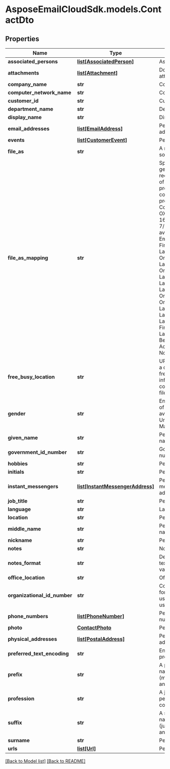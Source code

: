# AsposeEmailCloudSdk.models.ContactDto
## Properties
Name | Type | Description | Notes
------------ | ------------- | ------------- | -------------
**associated_persons** | [**list[AssociatedPerson]**](AssociatedPerson.md) | Associated persons.              | [optional] 
**attachments** | [**list[Attachment]**](Attachment.md) | Document attachments.              | [optional] 
**company_name** | **str** | Company name.              | [optional] 
**computer_network_name** | **str** | Computer network.              | [optional] 
**customer_id** | **str** | Customer id.              | [optional] 
**department_name** | **str** | Department name.              | [optional] 
**display_name** | **str** | Display name.              | [optional] 
**email_addresses** | [**list[EmailAddress]**](EmailAddress.md) | Person&#39;s email addresses.              | [optional] 
**events** | [**list[CustomerEvent]**](CustomerEvent.md) | Person&#39;s events.              | [optional] 
**file_as** | **str** | A name used for sorting.              | [optional] 
**file_as_mapping** | **str** | Specifies how to generate and recompute the value of the dispidFileAs property when other contact name properties change. Coincides MS-OXPROPS revision 16.2 from 7/31/2014. Enum, available values: Empty, DisplayName, FirstName, LastName, Organization, LastFirstMiddle, OrgLastFirstMiddle, LastFirstMiddleOrg, LastFirstMiddle2, LastFirstMiddle3, OrgLastFirstMiddle2, OrgLastFirstMiddle3, LastFirstMiddleOrg2, LastFirstMiddleOrg3, LastFirstMiddleGen, FirstMiddleLastGen, LastFirstMiddleGen2, BestMatch, AccordingToLocale, None | 
**free_busy_location** | **str** | URL path from which a client can retrieve free/busy information for the contact as an iCal file.              | [optional] 
**gender** | **str** | Enum defines gender of a person. Enum, available values: Unspecified, Female, Male | 
**given_name** | **str** | Person&#39;s given name.              | [optional] 
**government_id_number** | **str** | Government id number.              | [optional] 
**hobbies** | **str** | Person&#39;s hobbies.              | [optional] 
**initials** | **str** | Person&#39;s initials.              | [optional] 
**instant_messengers** | [**list[InstantMessengerAddress]**](InstantMessengerAddress.md) | Person&#39;s instant messenger addresses.              | [optional] 
**job_title** | **str** | Person&#39;s job title.              | [optional] 
**language** | **str** | Language.              | [optional] 
**location** | **str** | Person&#39;s location.              | [optional] 
**middle_name** | **str** | Person&#39;s middle name.              | [optional] 
**nickname** | **str** | Person&#39;s nickname.              | [optional] 
**notes** | **str** | Notes.              | [optional] 
**notes_format** | **str** | Defines format of a text. Enum, available values: Text, Html | 
**office_location** | **str** | Office location.              | [optional] 
**organizational_id_number** | **str** | Contains an identifier for the mail user used within the mail user&#39;s organization.              | [optional] 
**phone_numbers** | [**list[PhoneNumber]**](PhoneNumber.md) | Person&#39;s phone numbers.              | [optional] 
**photo** | [**ContactPhoto**](ContactPhoto.md) | Person&#39;s photo.              | [optional] 
**physical_addresses** | [**list[PostalAddress]**](PostalAddress.md) | Person&#39;s physical addresses.              | [optional] 
**preferred_text_encoding** | **str** | Encoding for all text properties.              | [optional] 
**prefix** | **str** | A prefix of a full name such like Mr.(mister), Dr.(doctor) and so on.              | [optional] 
**profession** | **str** | A job position of a person in a company.              | [optional] 
**suffix** | **str** | A suffix of a full name such like Jr.(junior), Sr.(senior) and so on.              | [optional] 
**surname** | **str** | Person&#39;s surname.              | [optional] 
**urls** | [**list[Url]**](Url.md) | Person&#39;s urls.              | [optional] 



[[Back to Model list]](Models.md) [[Back to README]](README.md)


